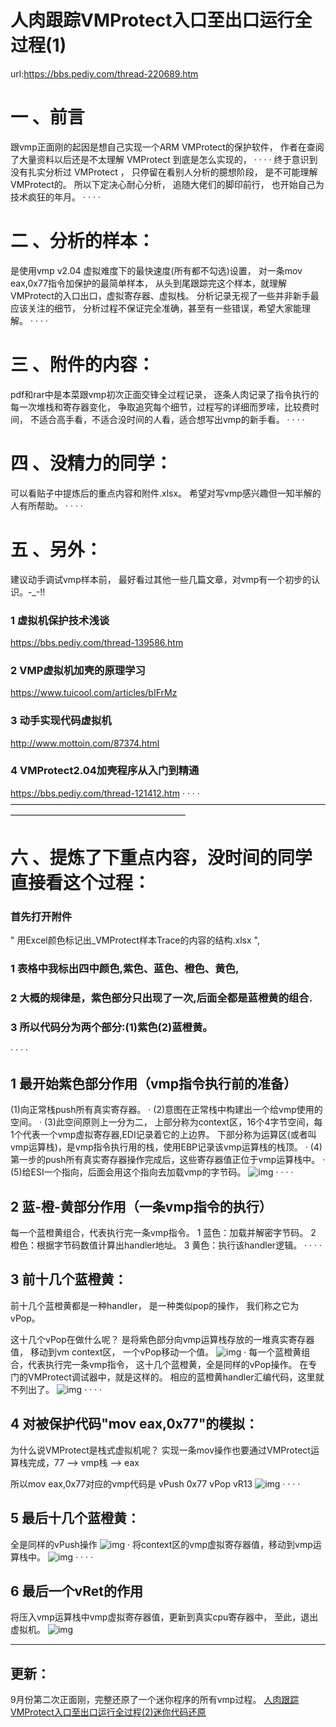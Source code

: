 # 人肉跟踪VMProtect入口至出口运行全过程(1) 

url:https://bbs.pediy.com/thread-220689.htm



# 一 、前言

跟vmp正面刚的起因是想自己实现一个ARM VMProtect的保护软件，
作者在查阅了大量资料以后还是不太理解 VMProtect 到底是怎么实现的，
·
·
·
·
终于意识到没有扎实分析过 VMProtect ，
只停留在看别人分析的臆想阶段，
是不可能理解VMProtect的。
所以下定决心耐心分析，
追随大佬们的脚印前行，
也开始自己为技术疯狂的年月。
·
·
·
·

# 二 、分析的样本：

是使用vmp v2.04 虚拟难度下的最快速度(所有都不勾选)设置，
对一条mov eax,0x77指令加保护的最简单样本，
从头到尾跟踪完这个样本，就理解 VMProtect的入口出口，虚拟寄存器、虚拟栈。
分析记录无视了一些并非新手最应该关注的细节，
分析过程不保证完全准确，甚至有一些错误，希望大家能理解。
·
·
·
·

# 三 、附件的内容：

pdf和rar中是本菜跟vmp初次正面交锋全过程记录，
逐条人肉记录了指令执行的每一次堆栈和寄存器变化，
争取追究每个细节，过程写的详细而罗嗦，比较费时间，
不适合高手看，不适合没时间的人看，适合想写出vmp的新手看。
·
·
·
·

# 四 、没精力的同学：

可以看贴子中提炼后的重点内容和附件.xlsx。
希望对写vmp感兴趣但一知半解的人有所帮助。
·
·
·
·

# 五 、另外：

建议动手调试vmp样本前，
最好看过其他一些几篇文章，对vmp有一个初步的认识。-_-!!

### 1 虚拟机保护技术浅谈

https://bbs.pediy.com/thread-139586.htm

### 2 VMP虚拟机加壳的原理学习

https://www.tuicool.com/articles/bIFrMz

### 3 动手实现代码虚拟机

http://www.mottoin.com/87374.html

### 4 VMProtect2.04加壳程序从入门到精通

https://bbs.pediy.com/thread-121412.htm
·
·
·
·
————————————————————————————————————————————————————————

# 六 、提炼了下重点内容，没时间的同学直接看这个过程：

### 首先打开附件

" 用Excel颜色标记出_VMProtect样本Trace的内容的结构.xlsx ",

### 1 表格中我标出四中颜色,紫色、蓝色、橙色、黄色,

### 2 大概的规律是，紫色部分只出现了一次,后面全都是蓝橙黄的组合.

### 3 所以代码分为两个部分:(1)紫色(2)蓝橙黄。

·
·
·
·

## 1 最开始紫色部分作用（vmp指令执行前的准备）

(1)向正常栈push所有真实寄存器。
·
(2)意图在正常栈中构建出一个给vmp使用的空间。
·
(3)此空间原则上一分为二，
上部分称为context区，16个4字节空间，每1个代表一个vmp虚拟寄存器,EDI记录着它的上边界。
下部分称为运算区(或者叫vmp运算栈)，是vmp指令执行用的栈，使用EBP记录该vmp运算栈的栈顶。
·
(4)第一步的push所有真实寄存器操作完成后，这些寄存器值正位于vmp运算栈中。
·
(5)给ESI一个指向，后面会用这个指向去加载vmp的字节码。
![img](images/760871_sn3mm19jzferqav.jpg)
·
·
·
·

## 2 蓝-橙-黄部分作用（一条vmp指令的执行）

每一个蓝橙黄组合，代表执行完一条vmp指令。
1 蓝色：加载并解密字节码。
2 橙色：根据字节码数值计算出handler地址。
3 黄色：执行该handler逻辑。
·
·
·
·

## 3 前十几个蓝橙黄：

前十几个蓝橙黄都是一种handler，
是一种类似pop的操作，
我们称之它为vPop。

 

这十几个vPop在做什么呢？
是将紫色部分向vmp运算栈存放的一堆真实寄存器值，
移动到vm context区，
一个vPop移动一个值。
![img](images/760871_edosh3h45rfg04d.jpg)
·
每一个蓝橙黄组合，代表执行完一条vmp指令，
这十几个蓝橙黄，全是同样的vPop操作。
在专门的VMProtect调试器中，就是这样的。
相应的蓝橙黄handler汇编代码，这里就不列出了。
![img](images/760871_tlo1wpa2bgk2u3c.png)
·
·
·
·

## 4 对被保护代码"mov eax,0x77"的模拟：

为什么说VMProtect是栈式虚拟机呢？
实现一条mov操作也要通过VMProtect运算栈完成，77 --> vmp栈 --> eax

 

所以mov eax,0x77对应的vmp代码是
vPush 0x77
vPop vR13
![img](images/760871_vraxmp44716n0j9.png)
·
·
·
·

## 5 最后十几个蓝橙黄：

全是同样的vPush操作
![img](images/760871_r8jzi1l8gi6p9w5.png)
·
将context区的vmp虚拟寄存器值，移动到vmp运算栈中。
![img](images/760871_37crs6r3bxga5fn.jpg)
·
·
·
·

## 6 最后一个vRet的作用

将压入vmp运算栈中vmp虚拟寄存器值，更新到真实cpu寄存器中，
至此，退出虚拟机。
![img](images/760871_my7zh1q7qe3vls8.jpg)

------

## 更新：

9月份第二次正面刚，完整还原了一个迷你程序的所有vmp过程。
[人肉跟踪VMProtect入口至出口运行全过程(2)迷你代码还原](https://bbs.pediy.com/thread-247197.htm)